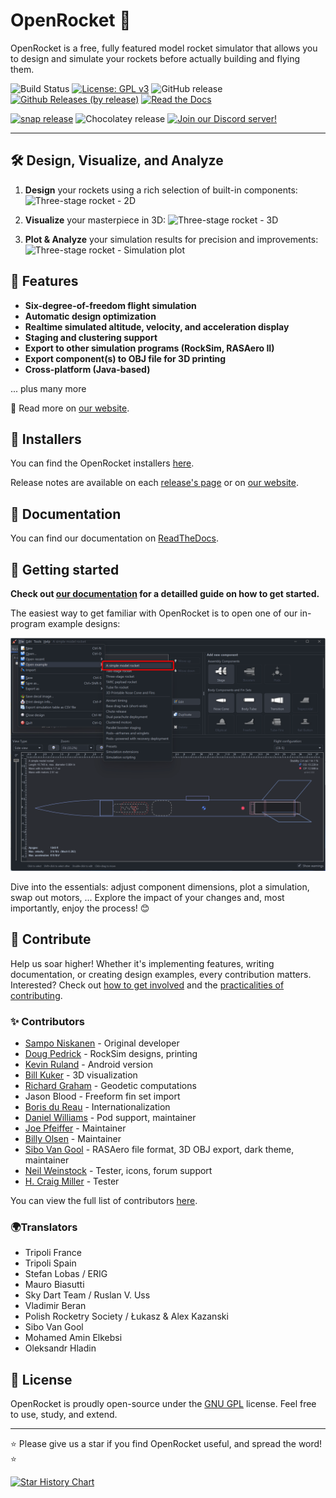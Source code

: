 # OpenRocket 🚀

OpenRocket is a free, fully featured model rocket simulator that allows you to design and simulate your rockets before actually building and flying them.

![Build Status](https://github.com/openrocket/openrocket/actions/workflows/build.yml/badge.svg)
[![License: GPL v3](https://img.shields.io/badge/License-GPLv3-blue.svg)](https://www.gnu.org/licenses/gpl-3.0)
![GitHub release](https://img.shields.io/github/release/openrocket/openrocket.svg)
[![Github Releases (by release)](https://img.shields.io/github/downloads/openrocket/openrocket/latest/total.svg)](https://GitHub.com/openrocket/openrocket/releases/)
[![Read the Docs](https://readthedocs.org/projects/openrocket/badge/?version=latest)](https://openrocket.readthedocs.io/en/latest/)

[![snap release](https://snapcraft.io/openrocket/badge.svg)](https://snapcraft.io/openrocket)
![Chocolatey release](https://img.shields.io/chocolatey/v/openrocket)
[![Join our Discord server!](https://img.shields.io/discord/1073297014814691328?logo=discord)](https://discord.gg/qD2G5v2FAw)

--------

## 🛠️ Design, Visualize, and Analyze

1. **Design** your rockets using a rich selection of built-in components:
   ![Three-stage rocket - 2D](.github/OpenRocket_home_2D.png)

2. **Visualize** your masterpiece in 3D:
   ![Three-stage rocket - 3D](.github/OpenRocket_home_3D.png)

3. **Plot & Analyze** your simulation results for precision and improvements:
   ![Three-stage rocket - Simulation plot](.github/OpenRocket_sim.png)

## 🌟 Features

- **Six-degree-of-freedom flight simulation**
- **Automatic design optimization**
- **Realtime simulated altitude, velocity, and acceleration display**
- **Staging and clustering support**
- **Export to other simulation programs (RockSim, RASAero II)**
- **Export component(s) to OBJ file for 3D printing**
- **Cross-platform (Java-based)**

... plus many more

📖 Read more on [our website](https://openrocket.info/).

## 💾 Installers

You can find the OpenRocket installers [here](https://openrocket.info/downloads.html).

Release notes are available on each [release's page](https://github.com/openrocket/openrocket/releases) or on [our website](https://openrocket.info/release_notes.html).

## 📖 Documentation

You can find our documentation on [ReadTheDocs](https://openrocket.readthedocs.io/en/latest/).

## 🚀 Getting started

**Check out [our documentation](https://openrocket.readthedocs.io/en/latest/setup/getting_started.html) for a detailled guide on how to get started.**

The easiest way to get familiar with OpenRocket is to open one of our in-program example designs:

![Get started with the example designs](.github/getting-started.png)

Dive into the essentials: adjust component dimensions, plot a simulation, swap out motors, ... Explore the impact of your changes and, most importantly, enjoy the process! 😊

## 💪 Contribute

Help us soar higher! Whether it's implementing features, writing documentation, or creating design examples, every contribution matters. Interested? Check out [how to get involved](https://openrocket.info/contribute.html) and the [practicalities of contributing](CONTRIBUTING.md).

### ✨ Contributors
- [Sampo Niskanen](https://github.com/plaa) - Original developer
- [Doug Pedrick](https://github.com/rodinia814) - RockSim designs, printing
- [Kevin Ruland](https://github.com/kruland2607) - Android version
- [Bill Kuker](https://github.com/bkuker) - 3D visualization
- [Richard Graham](https://github.com/rdgraham) - Geodetic computations
- Jason Blood - Freeform fin set import
- [Boris du Reau](https://github.com/bdureau) - Internationalization
- [Daniel Williams](https://github.com/teyrana) - Pod support, maintainer
- [Joe Pfeiffer](https://github.com/JoePfeiffer) - Maintainer
- [Billy Olsen](https://github.com/wolsen) - Maintainer
- [Sibo Van Gool](https://github.com/SiboVG) - RASAero file format, 3D OBJ export, dark theme, maintainer
- [Neil Weinstock](https://github.com/neilweinstock) - Tester, icons, forum support
- [H. Craig Miller](https://github.com/hcraigmiller) - Tester

You can view the full list of contributors [here](https://github.com/openrocket/openrocket/graphs/contributors).

### 🌍Translators
- Tripoli France
- Tripoli Spain
- Stefan Lobas / ERIG
- Mauro Biasutti
- Sky Dart Team / Ruslan V. Uss
- Vladimir Beran
- Polish Rocketry Society / Łukasz & Alex Kazanski
- Sibo Van Gool
- Mohamed Amin Elkebsi
- Oleksandr Hladin

## 📜 License

OpenRocket is proudly open-source under the [GNU GPL](https://www.gnu.org/licenses/gpl-3.0.en.html) license. Feel free to use, study, and extend.

---
 
⭐ Please give us a star if you find OpenRocket useful, and spread the word! ⭐

[![Star History Chart](https://api.star-history.com/svg?repos=openrocket/openrocket&type=Date)](https://star-history.com/#openrocket/openrocket&Date)
